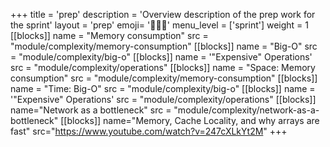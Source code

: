 +++
title = 'prep'
description = 'Overview description of the prep work for the sprint'
layout = 'prep'
emoji= '🧑🏾‍💻'
menu_level = ['sprint']
weight = 1
[[blocks]]
name = "Memory consumption"
src = "module/complexity/memory-consumption"
[[blocks]]
name = "Big-O"
src = "module/complexity/big-o"
[[blocks]]
name = '"Expensive" Operations'
src = "module/complexity/operations"
[[blocks]]
name = "Space: Memory consumption"
src = "module/complexity/memory-consumption"
[[blocks]]
name = "Time: Big-O"
src = "module/complexity/big-o"
[[blocks]]
name = '"Expensive" Operations'
src = "module/complexity/operations"
[[blocks]]
name="Network as a bottleneck"
src = "module/complexity/network-as-a-bottleneck"
[[blocks]]
name="Memory, Cache Locality, and why arrays are fast"
src="https://www.youtube.com/watch?v=247cXLkYt2M"
+++
